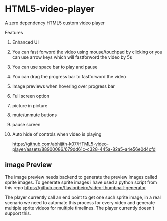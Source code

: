 # HTML5-video-player

A zero dependency HTML5 custom video player

Features
1. Enhanced UI
2. You can fast forword the video using mouse/touchpad by clicking or you can use arrow keys which will fastforword the video by 5s
3. You can use space bar to play and pause
4. You can drag the progress bar to fastforword the video
5. Image previews when hovering over progress bar
6. Full screen option
7. picture in picture
8. mute/unmute buttons
9. pause screen
10. Auto hide of controls when video is playing

    https://github.com/abhijith-k07/HTML5-video-player/assets/88900086/679dd61c-c328-445a-82a5-a4e56e0d4cfd

## image Preview
The image preview needs backend to generate the preview images called sprite images.
To generate sprite images i have used a python script from this repo https://github.com/flavioribeiro/video-thumbnail-generator

The player currently call an end point to get one such sprite image, in a real scenario we need to
automate this process for every video and generate multiple sprite videos for multiple timelines.
The player currently doesn't support this.
